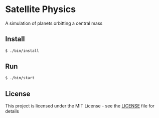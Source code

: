 # Satellite Physics

A simulation of planets orbitting a central mass

## Install

```sh
$ ./bin/install
```

## Run

```sh
$ ./bin/start
```

## License

This project is licensed under the MIT License - see the [LICENSE](LICENSE) file for details
